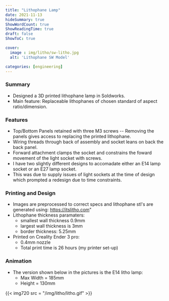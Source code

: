 ```yaml
---
title: "Lithophane Lamp"
date: 2021-11-13
hideSummary: true
ShowWordCount: true
ShowReadingTime: true
draft: false
ShowToC: true

cover:
  image : img/litho/sw-litho.jpg
  alt: 'Lithophane SW Model'

categories: [engineering]
---
```


### Summary

- Designed a 3D printed lithophane lamp in Soldworks.
- Main feature: Replaceable lithophanes of chosen standard of aspect ratio/dimension.

### Features

- Top/Bottom Panels retained with three M3 screws -- Removing the panels gives access to replacing the printed lithophane.
- Wiring threads through back of assembly and socket leans on back the back panel.
- Forward attachment clamps the socket and constrains the foward movement of the light socket with screws.
- I have two slightly different designs to accomadate either an E14 lamp socket or an E27 lamp socket.
- This was due to supply issues of light sockets at the time of design which prompted a redesign due to time constraints.


### Printing and Design

- Images are preprocessed to correct specs and lithophane stl's are generated using: https://itslitho.com"
- Lithophane thickness paramaters:
	- smallest wall thickness 0.9mm
	- largest wall thickness is 3mm
	- border thickness: 5.25mm
- Printed on Creality Ender 3 pro:
	- 0.4mm nozzle
	- Total print time is 26 hours (my printer set-up)

### Animation

- The version shown below in the pictures is the E14 litho lamp:
	- Max Width = 185mm
	- Height = 130mm


{{< img720 src = "/img/litho/litho.gif" >}}
